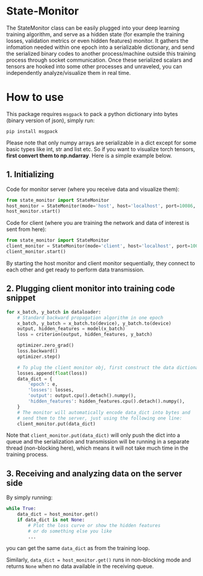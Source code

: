 # State-Monitor
The StateMonitor class can be easily plugged into your deep learning training algorithm, and serve as a hidden state (for example the training losses, validation metrics or even hidden features) monitor. It gathers the infomation needed within one epoch into a serializable dictionary, and send the serialized binary codes to another process/machine outside this training process through socket communication. Once these serialized scalars and tensors are hooked into some other processes and unraveled, you can independently analyze/visualize them in real time.
# How to use
This package requires `msgpack` to pack a python dictionary into bytes (binary version of json), simply run:
```
pip install msgpack
```
Please note that only numpy arrays are serializable in a dict except for some basic types like int, str and list etc. So if you want to visualize torch tensors, **first convert them to np.ndarray**. Here is a simple example below.
## 1. Initializing
Code for monitor server (where you receive data and visualize them):
```python
from state_monitor import StateMonitor
host_monitor = StateMonitor(mode='host', host='localhost', port=10086, verbose=True)
host_monitor.start()
```
Code for client (where you are training the network and data of interest is sent from here):
```python
from state_monitor import StateMonitor
client_monitor = StateMonitor(mode='client', host='localhost', port=10086, verbose=True)
client_monitor.start()
```
By starting the host monitor and client monitor sequentially, they connect to each other and get ready to perform data transmission.
## 2. Plugging client monitor into training code snippet
```python
for x_batch, y_batch in dataloader:
    # Standard backward propagation algorithm in one epoch
    x_batch, y_batch = x_batch.to(device), y_batch.to(device)
    output, hidden_features = model(x_batch)
    loss = criterion(output, hidden_features, y_batch)

    optimizer.zero_grad()
    loss.backward()
    optimizer.step()

    # To plug the client monitor obj, first construct the data dictionary
    losses.append(float(loss))
    data_dict = {
        'epoch': e,
        'losses': losses,
        'output': output.cpu().detach().numpy(),
        'hidden_features': hidden_features.cpu().detach().numpy(),
    }
    # The monitor will automatically encode data_dict into bytes and
    # send them to the server, just using the following one line:
    client_monitor.put(data_dict)
```
Note that `client_monitor.put(data_dict)` will only push the dict into a queue and the serialization and transmission will be running in a separate thread (non-blocking here), which means it will not take much time in the training process.
## 3. Receiving and analyzing data on the server side
By simply running:
```python
while True:
    data_dict = host_monitor.get()
    if data_dict is not None:
        # Plot the loss curve or show the hidden features
        # or do something else you like
        ...
```
you can get the same `data_dict` as from the training loop.

Similarly, ```data_dict = host_monitor.get()``` runs in non-blocking mode and returns `None` when no data available in the receiving queue.
